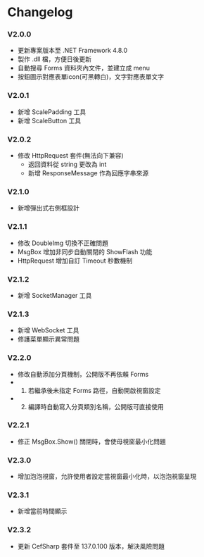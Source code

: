 ﻿# Changelog

### V2.0.0
- 更新專案版本至 .NET Framework 4.8.0
- 製作 .dll 檔，方便日後更新
- 自動搜尋 Forms 資料夾內文件，並建立成 menu
- 按鈕圖示對應表單icon(可黑轉白)，文字對應表單文字

### V2.0.1
- 新增 ScalePadding 工具
- 新增 ScaleButton 工具

### V2.0.2
- 修改 HttpRequest 套件(無法向下兼容)
	- 返回資料從 string 更改為 int
	- 新增 ResponseMessage 作為回應字串來源
### V2.1.0
- 新增彈出式右側框設計

### V2.1.1
- 修改 DoubleImg 切換不正確問題
- MsgBox 增加非同步自動關閉的 ShowFlash 功能
- HttpRequest 增加自訂 Timeout 秒數機制

### V2.1.2
- 新增 SocketManager 工具

### V2.1.3
- 新增 WebSocket 工具
- 修護菜單顯示異常問題

### V2.2.0
- 修改自動添加分頁機制，公開版不再依賴 Forms
- 1. 若繼承後未指定 Forms 路徑，自動開啟視窗設定
- 2. 編譯時自動寫入分頁類別名稱，公開版可直接使用

### V2.2.1
- 修正 MsgBox.Show() 關閉時，會使母視窗最小化問題

### V2.3.0
- 增加泡泡視窗，允許使用者設定當視窗最小化時，以泡泡視窗呈現

### V2.3.1
- 新增當前時間顯示

### V2.3.2
- 更新 CefSharp 套件至 137.0.100 版本，解決風險問題